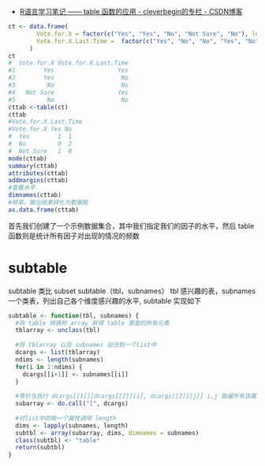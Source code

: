 

* [R语言学习笔记 —— table 函数的应用 - cleverbegin的专栏 - CSDN博客 ](http://blog.csdn.net/clebeg/article/details/23529709)

```r
ct <- data.frame(  
        Vote.for.X = factor(c("Yes", "Yes", "No", "Not Sure", "No"), levels = c("Yes", "No", "Not Sure")),  
        Vote.for.X.Last.Time =  factor(c("Yes", "No", "No", "Yes", "No"), levels = c("Yes", "No"))  
      )  
ct
#  Vote.for.X Vote.for.X.Last.Time  
#1        Yes                  Yes  
#2        Yes                   No  
#3         No                   No  
#4   Not Sure                  Yes  
#5         No                   No  
cttab <-table(ct)  
cttab
#Vote.for.X.Last.Time  
#Vote.for.X Yes No  
#  Yes        1  1  
#  No         0  2  
#  Not Sure   1  0  
mode(cttab) 
summary(cttab)  
attributes(cttab)
addmargins(cttab)
#查看水平 
dimnames(cttab)
#频率，输出结果转化为数据框
as.data.frame(cttab)  
```

首先我们创建了一个示例数据集合，其中我们指定我们的因子的水平，然后 table 函数则是统计所有因子对出现的情况的频数


# subtable

subtable 类比 subset
subtable（tbl，subnames） tbl 感兴趣的表，subnames 一个类表，列出自己各个维度感兴趣的水平, subtable 实现如下

```r
subtable <- function(tbl, subnames) {  
  #将 table 转换称 array 获得 table 里面的所有元素  
  tblarray <- unclass(tbl)  
    
  #将 tblarray 以及 subnames 组合到一个list中  
  dcargs <- list(tblarray)  
  ndims <- length(subnames)  
  for(i in 1:ndims) {  
    dcargs[[i+1]] <- subnames[[i]]  
  }  
    
  #等价与执行 dcargs[[1]][dcargs[[2]][i], dcargs[[3]][j]] i,j 取遍所有该属性的元素  
  subarray <- do.call("[", dcargs)  
   
  #对list中的每一个属性调用 length  
  dims <- lapply(subnames, length)  
  subtbl <- array(subarray, dims, dimnames = subnames)  
  class(subtbl) <- "table"  
  return(subtbl)  
}   
```